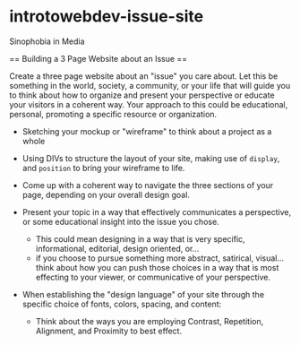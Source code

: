 # introtowebdev-issue-site
Sinophobia in Media

== Building a 3 Page Website about an Issue ==

Create a three page website about an "issue" you care about. Let this be something in the world, society, a community, or your life that will guide you to think about how to organize and present your perspective or educate your visitors in a coherent way. Your approach to this could be educational, personal, promoting a specific resource or organization.

- Sketching your mockup or "wireframe" to think about a project as a whole
- Using DIVs to structure the layout of your site, making use of `display`, and `position` to bring your wireframe to life.
- Come up with a coherent way to navigate the three sections of your page, depending on your overall design goal.

- Present your topic in a way that effectively communicates a perspective, or some educational insight into the issue you chose.
  - This could mean designing in a way that is very specific, informational, editorial, design oriented, or...
  - if you choose to pursue something more abstract, satirical, visual... think about how you can push those choices in a way that is most effecting to your viewer, or communicative of your perspective.

- When establishing the "design language" of your site through the specific choice of fonts, colors, spacing, and content:
  - Think about the ways you are employing Contrast, Repetition, Alignment, and Proximity to best effect.